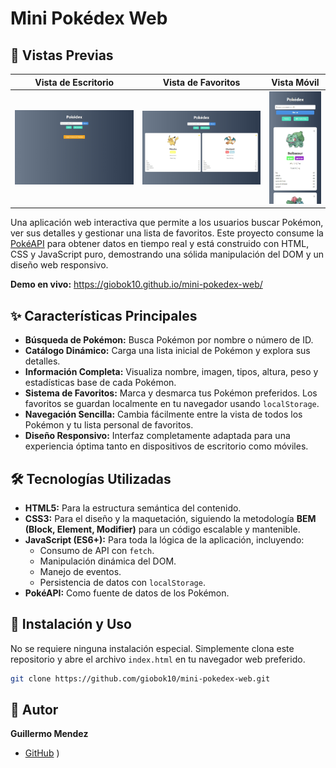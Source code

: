 # Mini Pokédex Web

## 📸 Vistas Previas

| Vista de Escritorio | Vista de Favoritos | Vista Móvil |
| :---: | :---: | :---: |
| ![Vista de Escritorio](./img/desktop-view.jpeg) | ![Vista de Favoritos](./img/favorites-view.jpeg) | ![Vista Móvil](./img/mobile-view.jpeg) |

Una aplicación web interactiva que permite a los usuarios buscar Pokémon, ver sus detalles y gestionar una lista de favoritos. Este proyecto consume la [PokéAPI](https://pokeapi.co/) para obtener datos en tiempo real y está construido con HTML, CSS y JavaScript puro, demostrando una sólida manipulación del DOM y un diseño web responsivo.

**Demo en vivo:** https://giobok10.github.io/mini-pokedex-web/

## ✨ Características Principales

*   **Búsqueda de Pokémon:** Busca Pokémon por nombre o número de ID.
*   **Catálogo Dinámico:** Carga una lista inicial de Pokémon y explora sus detalles.
*   **Información Completa:** Visualiza nombre, imagen, tipos, altura, peso y estadísticas base de cada Pokémon.
*   **Sistema de Favoritos:** Marca y desmarca tus Pokémon preferidos. Los favoritos se guardan localmente en tu navegador usando `localStorage`.
*   **Navegación Sencilla:** Cambia fácilmente entre la vista de todos los Pokémon y tu lista personal de favoritos.
*   **Diseño Responsivo:** Interfaz completamente adaptada para una experiencia óptima tanto en dispositivos de escritorio como móviles.

## 🛠️ Tecnologías Utilizadas

*   **HTML5:** Para la estructura semántica del contenido.
*   **CSS3:** Para el diseño y la maquetación, siguiendo la metodología **BEM (Block, Element, Modifier)** para un código escalable y mantenible.
*   **JavaScript (ES6+):** Para toda la lógica de la aplicación, incluyendo:
    *   Consumo de API con `fetch`.
    *   Manipulación dinámica del DOM.
    *   Manejo de eventos.
    *   Persistencia de datos con `localStorage`.
*   **PokéAPI:** Como fuente de datos de los Pokémon.

## 🚀 Instalación y Uso

No se requiere ninguna instalación especial. Simplemente clona este repositorio y abre el archivo `index.html` en tu navegador web preferido.

```bash
git clone https://github.com/giobok10/mini-pokedex-web.git
```

## 👤 Autor

**Guillermo Mendez** 
*   [GitHub](https://github.com/giobok10)
)
